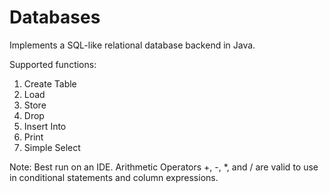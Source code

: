# Databases
Implements a SQL-like relational database backend in Java.

Supported functions: 
1. Create Table
2. Load
3. Store
4. Drop
5. Insert Into
6. Print
7. Simple Select

Note:
Best run on an IDE. Arithmetic Operators +, -, *, and / are valid to use in conditional statements and column expressions. 
